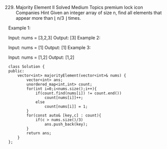 229. Majority Element II
     Solved
     Medium
     Topics
     premium lock icon
     Companies
     Hint
     Given an integer array of size n, find all elements that appear more than ⌊ n/3 ⌋ times.

Example 1:

Input: nums = [3,2,3]
Output: [3]
Example 2:

Input: nums = [1]
Output: [1]
Example 3:

Input: nums = [1,2]
Output: [1,2]

```
class Solution {
public:
    vector<int> majorityElement(vector<int>& nums) {
        vector<int> ans;
        unordered_map<int,int> count;
        for(int i=0;i<nums.size();i++){
            if(count.find(nums[i]) != count.end())
                count[nums[i]]++;
            else
                count[nums[i]] = 1;
        }
        for(const auto& [key,c] : count){
            if(c > nums.size()/3)
                ans.push_back(key);
        }
        return ans;
    }
};
```
